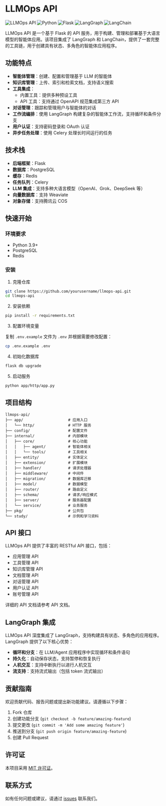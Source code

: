 # LLMOps API

![LLMOps API](https://img.shields.io/badge/LLMOps-API-blue)
![Python](https://img.shields.io/badge/Python-3.9+-green)
![Flask](https://img.shields.io/badge/Flask-2.0+-red)
![LangGraph](https://img.shields.io/badge/LangGraph-latest-orange)
![LangChain](https://img.shields.io/badge/LangChain-latest-yellow)

LLMOps API 是一个基于 Flask 的 API 服务，用于构建、管理和部署基于大语言模型的智能体应用。该项目集成了 LangGraph 和 LangChain，提供了一套完整的工具链，用于创建具有状态、多角色的智能体应用程序。

## 功能特点

- **智能体管理**：创建、配置和管理基于 LLM 的智能体
- **知识库管理**：上传、索引和检索文档，支持语义搜索
- **工具集成**：
  - 内置工具：提供多种预设工具
  - API 工具：支持通过 OpenAPI 规范集成第三方 API
- **对话管理**：跟踪和管理用户与智能体的对话
- **工作流编排**：使用 LangGraph 构建复杂的智能体工作流，支持循环和条件分支
- **用户认证**：支持密码登录和 OAuth 认证
- **异步任务处理**：使用 Celery 处理长时间运行的任务

## 技术栈

- **后端框架**：Flask
- **数据库**：PostgreSQL
- **缓存**：Redis
- **任务队列**：Celery
- **LLM 集成**：支持多种大语言模型（OpenAI、Grok、DeepSeek 等）
- **向量数据库**：支持 Weaviate
- **对象存储**：支持腾讯云 COS

## 快速开始

### 环境要求

- Python 3.9+
- PostgreSQL
- Redis

### 安装

1. 克隆仓库

```bash
git clone https://github.com/yourusername/llmops-api.git
cd llmops-api
```

2. 安装依赖

```bash
pip install -r requirements.txt
```

3. 配置环境变量

复制 `.env.example` 文件为 `.env` 并根据需要修改配置：

```bash
cp .env.example .env
```

4. 初始化数据库

```bash
flask db upgrade
```

5. 启动服务

```bash
python app/http/app.py
```

## 项目结构

```
llmops-api/
├── app/                    # 应用入口
│   └── http/               # HTTP 服务
├── config/                 # 配置文件
├── internal/               # 内部模块
│   ├── core/               # 核心功能
│   │   ├── agent/          # 智能体相关
│   │   └── tools/          # 工具相关
│   ├── entity/             # 实体定义
│   ├── extension/          # 扩展模块
│   ├── handler/            # 请求处理器
│   ├── middleware/         # 中间件
│   ├── migration/          # 数据库迁移
│   ├── model/              # 数据模型
│   ├── router/             # 路由定义
│   ├── schema/             # 请求/响应模式
│   ├── server/             # 服务器配置
│   └── service/            # 业务服务
├── pkg/                    # 公共包
└── study/                  # 示例和学习资料
```

## API 接口

LLMOps API 提供了丰富的 RESTful API 接口，包括：

- 应用管理 API
- 工具管理 API
- 知识库管理 API
- 文档管理 API
- 对话管理 API
- 用户认证 API
- 账号管理 API

详细的 API 文档请参考 API 文档。

## LangGraph 集成

LLMOps API 深度集成了 LangGraph，支持构建具有状态、多角色的应用程序。LangGraph 提供了以下核心优势：

- **循环和分支**：在 LLM/Agent 应用程序中实现循环和条件语句
- **持久化**：自动保存状态，支持暂停和恢复执行
- **人机交互**：支持中断执行以进行人机交互
- **流支持**：支持流式输出（包括 token 流式输出）

## 贡献指南

欢迎贡献代码、报告问题或提出新功能建议。请遵循以下步骤：

1. Fork 仓库
2. 创建功能分支 (`git checkout -b feature/amazing-feature`)
3. 提交更改 (`git commit -m 'Add some amazing feature'`)
4. 推送到分支 (`git push origin feature/amazing-feature`)
5. 创建 Pull Request

## 许可证

本项目采用 [MIT 许可证](LICENSE)。

## 联系方式

如有任何问题或建议，请通过 [issues](https://github.com/v833/llmops-api/issues) 联系我们。
